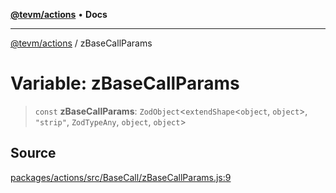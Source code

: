 [**@tevm/actions**](../README.md) • **Docs**

***

[@tevm/actions](../globals.md) / zBaseCallParams

# Variable: zBaseCallParams

> `const` **zBaseCallParams**: `ZodObject`\<`extendShape`\<`object`, `object`\>, `"strip"`, `ZodTypeAny`, `object`, `object`\>

## Source

[packages/actions/src/BaseCall/zBaseCallParams.js:9](https://github.com/evmts/tevm-monorepo/blob/main/packages/actions/src/BaseCall/zBaseCallParams.js#L9)
